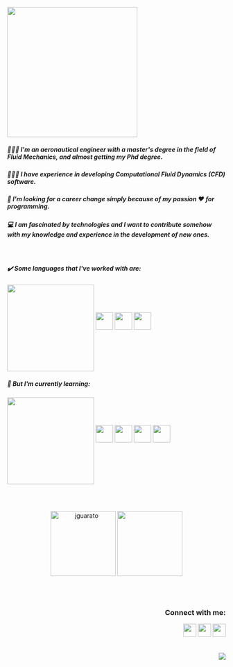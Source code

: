 <p align="left">
  <img height=300 src="https://user-images.githubusercontent.com/82293939/161163154-e0e73614-8d92-421f-9f34-acc87c57ebae.gif"/>
</p>

<h5 align="left"> 👩🏻‍🎓 I'm an aeronautical engineer with a master's degree in the field of Fluid Mechanics, and almost getting my Phd degree.</h5>
<h5 align="left"> 👩🏻‍💻 I have experience in developing Computational Fluid Dynamics (CFD) software.</h5>
<h5 align="left"> 🚀 I'm looking for a career change simply because of my passion ❤️ for programming.</h5>
<h5 align="left"> 💻 I am fascinated by technologies and I want to contribute somehow with my knowledge and experience in the development of new ones.</h5>

<br>

<h5 align="left">✔️ Some languages that I've worked with are:</h5>
<p align="left">
  <img height=200 align="center" src="https://user-images.githubusercontent.com/82293939/161164915-e6d76e66-9aed-4acd-83fc-64c2473f4968.png"/>
  <code><img height=40 src="https://raw.githubusercontent.com/fortran-lang/fortran-lang.org/be10cecc096dac6a57b13fae65b4a6ffa6cc32dd/assets/img/fortran-logo.svg"/></code>
  <code><img height=40 src="https://cdn.jsdelivr.net/gh/devicons/devicon/icons/matlab/matlab-original.svg"/></code>
  <code><img height=40 src="https://cdn.jsdelivr.net/gh/devicons/devicon/icons/c/c-original.svg"/></code>
</p>

<h5 align="left">📖 But I'm currently learning:</h5>
<p align="left">
  <img height=200 align="center" src="https://user-images.githubusercontent.com/82293939/161164244-c2674f4d-ffaa-4ad6-a885-9120f9eed22c.png"/>
  <code><img height=40 src="https://cdn.jsdelivr.net/gh/devicons/devicon/icons/python/python-original.svg"/></code>
  <code><img height=40 src="https://cdn.jsdelivr.net/gh/devicons/devicon/icons/javascript/javascript-original.svg"/></code>
  <code><img height=40 src="https://cdn.jsdelivr.net/gh/devicons/devicon/icons/html5/html5-original.svg"/></code>
  <code><img height=40 src="https://cdn.jsdelivr.net/gh/devicons/devicon/icons/css3/css3-original.svg"/></code>
</p>

<br>
<br>

<p align="center">
  <img height="150em" src="https://github-readme-stats.vercel.app/api?username=jguarato&theme=default&title_color=4281F3&icon_color=4281F3&bg_color=eff1f3&show_icons=true" alt="jguarato"/>
  <img  height="150em"src="https://github-readme-stats.vercel.app/api/top-langs?username=jguarato&layout=compact&theme=default&title_color=4281F3&bg_color=eff1f3"/>
</p>

<br>
<br>

<div align="right">
  <h3>Connect with me:</h3>
  <a href="mailto:jessicags6@gmail.com" target="blank"><img src="https://cdn.jsdelivr.net/npm/simple-icons@3.0.1/icons/gmail.svg" height="30" width="30"/></a>
  <a href="https://codepen.io/jguarato" target="blank"><img src="https://cdn.jsdelivr.net/npm/simple-icons@3.0.1/icons/codepen.svg" height="30" width="30"/></a>
  <a href="https://www.linkedin.com/in/jguarato/" target="blank"><img src="https://cdn.jsdelivr.net/npm/simple-icons@3.0.1/icons/linkedin.svg" height="30" width="30"/></a>
</div>

<br>
<br>

<img align="right" src="https://komarev.com/ghpvc/?username=jguarato&color=4281F3">

